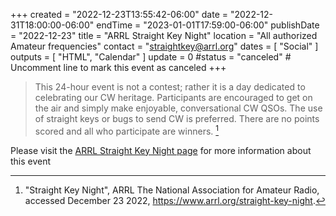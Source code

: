 +++
created = "2022-12-23T13:55:42-06:00"
date = "2022-12-31T18:00:00-06:00"
endTime = "2023-01-01T17:59:00-06:00"
publishDate = "2022-12-23"
title = "ARRL Straight Key Night"
location = "All authorized Amateur frequencies"
contact = "straightkey@arrl.org"
dates = [ "Social" ]
outputs = [ "HTML", "Calendar" ]
update = 0
#status = "canceled"	# Uncomment line to mark this event as canceled	
+++
>This 24-hour event is not a contest; rather it is a day
>dedicated to celebrating our CW heritage. Participants are
>encouraged to get on the air and simply make enjoyable,
>conversational CW QSOs. The use of straight keys or bugs to send
>CW is preferred. There are no points scored and all who
>participate are winners. [^1]

Please visit the
[ARRL Straight Key Night page](https://www.arrl.org/straight-key-night)
for more information about this event

[^1]: "Straight Key Night", ARRL The National Association for Amateur Radio, accessed December 23 2022, https://www.arrl.org/straight-key-night.


